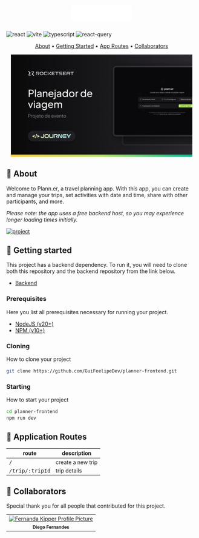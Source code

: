 [TYPESCRIPT__BADGE]: https://img.shields.io/badge/typescript-D4FAFF?style=for-the-badge&logo=typescript
[REACT__BADGE]: https://img.shields.io/badge/React-005CFE?style=for-the-badge&logo=react
[VITE__BADGE]: https://img.shields.io/badge/vite-%23646CFF.svg?style=for-the-badge&logo=vite&logoColor=white
[PROJECT__BADGE]: https://img.shields.io/badge/📱Visit_this_project-000?style=for-the-badge&logo=project
[REACT_QUERY]: https://img.shields.io/badge/-React%20Query-FF4154?style=for-the-badge&logo=react%20query&logoColor=white
[PROJECT__URL]: "https://planner-refactored.vercel.app"
[BACKEND__URL]: "https://github.com/GuiFeelipeDev/nlw-journey-backend"
[NODE_BADGE]: https://img.shields.io/badge/node.js-6DA55F?style=for-the-badge&logo=node.js&logoColor=white

<h1 align="center" style="font-weight: bold;">
<img src="./.github/logo.svg" alt="Image Example" width="160px">
</h1>

![react][REACT__BADGE]
![vite][VITE__BADGE]
![typescript][TYPESCRIPT__BADGE]
![react-query][REACT_QUERY]

<p align="center">
 <a href="#about">About</a> • 
 <a href="#started">Getting Started</a> • 
  <a href="#started">App Routes</a> • 
  <a href="#colab">Collaborators</a>
</p>

<p align="center">
    <img src="./.github/Thumbnail.png" alt="Image Example" width="480px">
</p>

<h2 id="started">📌 About</h2>

Welcome to Plann.er, a travel planning app. With this app, you can create and manage your trips, set activities with date and time, share with other participants, and more.

<i>Please note: the app uses a free backend host, so you may experience longer loading times initially.</i>

[![project][PROJECT__BADGE]][PROJECT__URL]

<h2 id="started">🚀 Getting started</h2>

This project has a backend dependency. To run it, you will need to clone both this repository and the backend repository from the link below.

- [Backend]("https://github.com/GuiFeelipeDev/nlw-journey-backend")

<h3>Prerequisites</h3>

Here you list all prerequisites necessary for running your project.

- [NodeJS (v20+)](https://nodejs.org/pt/download/package-manager)
- [NPM (v10+)](https://docs.npmjs.com/downloading-and-installing-node-js-and-npm)

<h3>Cloning</h3>

How to clone your project

```bash
git clone https://github.com/GuiFeelipeDev/planner-frontend.git
```

<h3>Starting</h3>

How to start your project

```bash
cd planner-frontend
npm run dev
```

<h2 id="routes">📍 Application Routes</h2>

| route                    | description       |
| ------------------------ | ----------------- |
| <kbd>/</kbd>             | create a new trip |
| <kbd>/trip/:tripId</kbd> | trip details      |

<h2 id="colab">🤝 Collaborators</h2>

Special thank you for all people that contributed for this project.

<table>
  <tr>
    <td align="center">
      <a href="https://github.com/diego3g">
        <img src="https://avatars.githubusercontent.com/u/2254731?v=4" width="100px;" alt="Fernanda Kipper Profile Picture"/><br>
        <sub>
          <b>Diego Fernandes</b>
        </sub>
      </a>
    </td>
  </tr>
</table>
